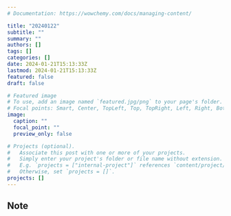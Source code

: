 ```yaml
---
# Documentation: https://wowchemy.com/docs/managing-content/

title: "20240122"
subtitle: ""
summary: ""
authors: []
tags: []
categories: []
date: 2024-01-21T15:13:33Z
lastmod: 2024-01-21T15:13:33Z
featured: false
draft: false

# Featured image
# To use, add an image named `featured.jpg/png` to your page's folder.
# Focal points: Smart, Center, TopLeft, Top, TopRight, Left, Right, BottomLeft, Bottom, BottomRight.
image:
  caption: ""
  focal_point: ""
  preview_only: false

# Projects (optional).
#   Associate this post with one or more of your projects.
#   Simply enter your project's folder or file name without extension.
#   E.g. `projects = ["internal-project"]` references `content/project/deep-learning/index.md`.
#   Otherwise, set `projects = []`.
projects: []
---
```


## Note

